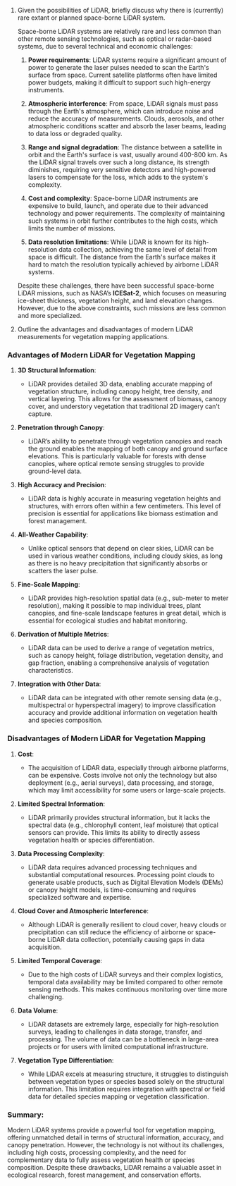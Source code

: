 1. Given the possibilities of LiDAR, briefly discuss why there is (currently) rare extant or planned space-borne LiDAR system. 

    Space-borne LiDAR systems are relatively rare and less common than other remote sensing technologies, such as optical or radar-based systems, due to several technical and economic challenges:

    1. **Power requirements**: LiDAR systems require a significant amount of power to generate the laser pulses needed to scan the Earth's surface from space. Current satellite platforms often have limited power budgets, making it difficult to support such high-energy instruments.

    2. **Atmospheric interference**: From space, LiDAR signals must pass through the Earth's atmosphere, which can introduce noise and reduce the accuracy of measurements. Clouds, aerosols, and other atmospheric conditions scatter and absorb the laser beams, leading to data loss or degraded quality.

    3. **Range and signal degradation**: The distance between a satellite in orbit and the Earth's surface is vast, usually around 400-800 km. As the LiDAR signal travels over such a long distance, its strength diminishes, requiring very sensitive detectors and high-powered lasers to compensate for the loss, which adds to the system's complexity.

    4. **Cost and complexity**: Space-borne LiDAR instruments are expensive to build, launch, and operate due to their advanced technology and power requirements. The complexity of maintaining such systems in orbit further contributes to the high costs, which limits the number of missions.

    5. **Data resolution limitations**: While LiDAR is known for its high-resolution data collection, achieving the same level of detail from space is difficult. The distance from the Earth's surface makes it hard to match the resolution typically achieved by airborne LiDAR systems.

    Despite these challenges, there have been successful space-borne LiDAR missions, such as NASA’s **ICESat-2**, which focuses on measuring ice-sheet thickness, vegetation height, and land elevation changes. However, due to the above constraints, such missions are less common and more specialized.

2. Outline  the  advantages  and  disadvantages  of  modern  LiDAR  measurements  for  vegetation mapping applications.
### Advantages of Modern LiDAR for Vegetation Mapping

1. **3D Structural Information**:
   - LiDAR provides detailed 3D data, enabling accurate mapping of vegetation structure, including canopy height, tree density, and vertical layering. This allows for the assessment of biomass, canopy cover, and understory vegetation that traditional 2D imagery can't capture.

2. **Penetration through Canopy**:
   - LiDAR’s ability to penetrate through vegetation canopies and reach the ground enables the mapping of both canopy and ground surface elevations. This is particularly valuable for forests with dense canopies, where optical remote sensing struggles to provide ground-level data.

3. **High Accuracy and Precision**:
   - LiDAR data is highly accurate in measuring vegetation heights and structures, with errors often within a few centimeters. This level of precision is essential for applications like biomass estimation and forest management.

4. **All-Weather Capability**:
   - Unlike optical sensors that depend on clear skies, LiDAR can be used in various weather conditions, including cloudy skies, as long as there is no heavy precipitation that significantly absorbs or scatters the laser pulse.

5. **Fine-Scale Mapping**:
   - LiDAR provides high-resolution spatial data (e.g., sub-meter to meter resolution), making it possible to map individual trees, plant canopies, and fine-scale landscape features in great detail, which is essential for ecological studies and habitat monitoring.

6. **Derivation of Multiple Metrics**:
   - LiDAR data can be used to derive a range of vegetation metrics, such as canopy height, foliage distribution, vegetation density, and gap fraction, enabling a comprehensive analysis of vegetation characteristics.

7. **Integration with Other Data**:
   - LiDAR data can be integrated with other remote sensing data (e.g., multispectral or hyperspectral imagery) to improve classification accuracy and provide additional information on vegetation health and species composition.

### Disadvantages of Modern LiDAR for Vegetation Mapping

1. **Cost**:
   - The acquisition of LiDAR data, especially through airborne platforms, can be expensive. Costs involve not only the technology but also deployment (e.g., aerial surveys), data processing, and storage, which may limit accessibility for some users or large-scale projects.

2. **Limited Spectral Information**:
   - LiDAR primarily provides structural information, but it lacks the spectral data (e.g., chlorophyll content, leaf moisture) that optical sensors can provide. This limits its ability to directly assess vegetation health or species differentiation.

3. **Data Processing Complexity**:
   - LiDAR data requires advanced processing techniques and substantial computational resources. Processing point clouds to generate usable products, such as Digital Elevation Models (DEMs) or canopy height models, is time-consuming and requires specialized software and expertise.

4. **Cloud Cover and Atmospheric Interference**:
   - Although LiDAR is generally resilient to cloud cover, heavy clouds or precipitation can still reduce the efficiency of airborne or space-borne LiDAR data collection, potentially causing gaps in data acquisition.

5. **Limited Temporal Coverage**:
   - Due to the high costs of LiDAR surveys and their complex logistics, temporal data availability may be limited compared to other remote sensing methods. This makes continuous monitoring over time more challenging.

6. **Data Volume**:
   - LiDAR datasets are extremely large, especially for high-resolution surveys, leading to challenges in data storage, transfer, and processing. The volume of data can be a bottleneck in large-area projects or for users with limited computational infrastructure.

7. **Vegetation Type Differentiation**:
   - While LiDAR excels at measuring structure, it struggles to distinguish between vegetation types or species based solely on the structural information. This limitation requires integration with spectral or field data for detailed species mapping or vegetation classification.

### Summary:
Modern LiDAR systems provide a powerful tool for vegetation mapping, offering unmatched detail in terms of structural information, accuracy, and canopy penetration. However, the technology is not without its challenges, including high costs, processing complexity, and the need for complementary data to fully assess vegetation health or species composition. Despite these drawbacks, LiDAR remains a valuable asset in ecological research, forest management, and conservation efforts.